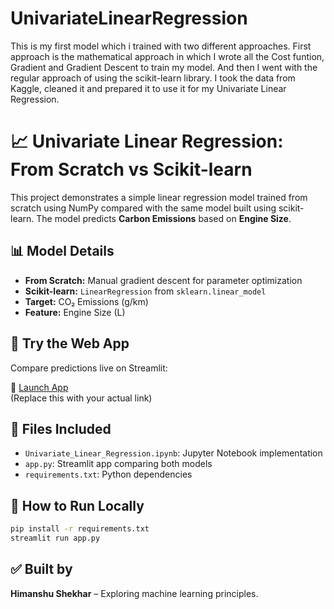 # UnivariateLinearRegression
This is my first model which i trained with two different approaches.
First approach is the mathematical approach in which I wrote all the Cost funtion, Gradient and Gradient Descent to train my model.
And then I went with the regular approach of using the scikit-learn library.
I took the data from Kaggle, cleaned it and prepared it to use it for my Univariate Linear Regression.

# 📈 Univariate Linear Regression: From Scratch vs Scikit-learn

This project demonstrates a simple linear regression model trained from scratch using NumPy compared with the same model built using scikit-learn. The model predicts **Carbon Emissions** based on **Engine Size**.

## 📊 Model Details

- **From Scratch:** Manual gradient descent for parameter optimization
- **Scikit-learn:** `LinearRegression` from `sklearn.linear_model`
- **Target:** CO₂ Emissions (g/km)
- **Feature:** Engine Size (L)

## 🚀 Try the Web App

Compare predictions live on Streamlit:

🔗 [Launch App](https://enginesizevsco2emission.streamlit.app/)  
(Replace this with your actual link)

## 📁 Files Included

- `Univariate_Linear_Regression.ipynb`: Jupyter Notebook implementation
- `app.py`: Streamlit app comparing both models
- `requirements.txt`: Python dependencies

## 🔧 How to Run Locally

```bash
pip install -r requirements.txt
streamlit run app.py
```

## ✅ Built by

**Himanshu Shekhar** – Exploring machine learning principles.
